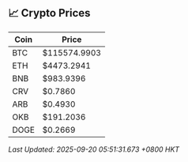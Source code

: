 ## 📈 Crypto Prices

| Coin | Price |
| ---- | ----- |
| BTC | $115574.9903 |
| ETH | $4473.2941 |
| BNB | $983.9396 |
| CRV | $0.7860 |
| ARB | $0.4930 |
| OKB | $191.2036 |
| DOGE | $0.2669 |

_Last Updated: 2025-09-20 05:51:31.673 +0800 HKT_